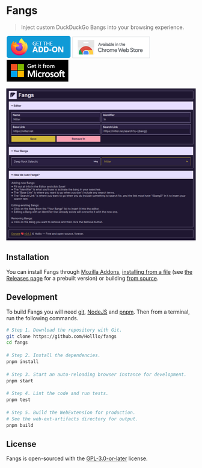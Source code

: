 # Fangs

> Inject custom DuckDuckGo Bangs into your browsing experience.

[![Get Fangs for Firefox](./images/mozilla-addons.png)](https://addons.mozilla.org/firefox/addon/fangs)
[![Get Fangs for Chrome](./images/chrome-web-store.png)](https://chrome.google.com/webstore/detail/dlllfannplfkhbiidhihagjkbmcolclf)
[![Get Fangs for Edge](./images/microsoft.png)](https://microsoftedge.microsoft.com/addons/detail/fgfkpbflhnljpfniippaagjjlncobhjd)

![Fangs 0.1.3](./screenshots/fangs-version-0-1-3.png)

## Installation

You can install Fangs through [Mozilla Addons], [installing from a file] (see [the Releases page] for a prebuilt version) or building [from source](#development).

[installing from a file]: https://support.mozilla.org/en-US/kb/find-and-install-add-ons-add-features-to-firefox#w_how-do-i-find-and-install-add-ons
[Mozilla Addons]: https://addons.mozilla.org/firefox/addon/fangs/
[the Releases page]: https://github.com/Holllo/fangs/releases

## Development

To build Fangs you will need [git], [NodeJS] and [pnpm]. Then from a terminal, run the following commands.

[git]: https://git-scm.com
[NodeJS]: https://nodejs.org
[pnpm]: https://pnpm.io

```sh
# Step 1. Download the repository with Git.
git clone https://github.com/Holllo/fangs
cd fangs

# Step 2. Install the dependencies.
pnpm install

# Step 3. Start an auto-reloading browser instance for development.
pnpm start

# Step 4. Lint the code and run tests.
pnpm test

# Step 5. Build the WebExtension for production.
# See the web-ext-artifacts directory for output.
pnpm build
```

## License

Fangs is open-sourced with the [GPL-3.0-or-later] license.

[GPL-3.0-or-later]: https://github.com/Holllo/fangs/blob/main/LICENSE
